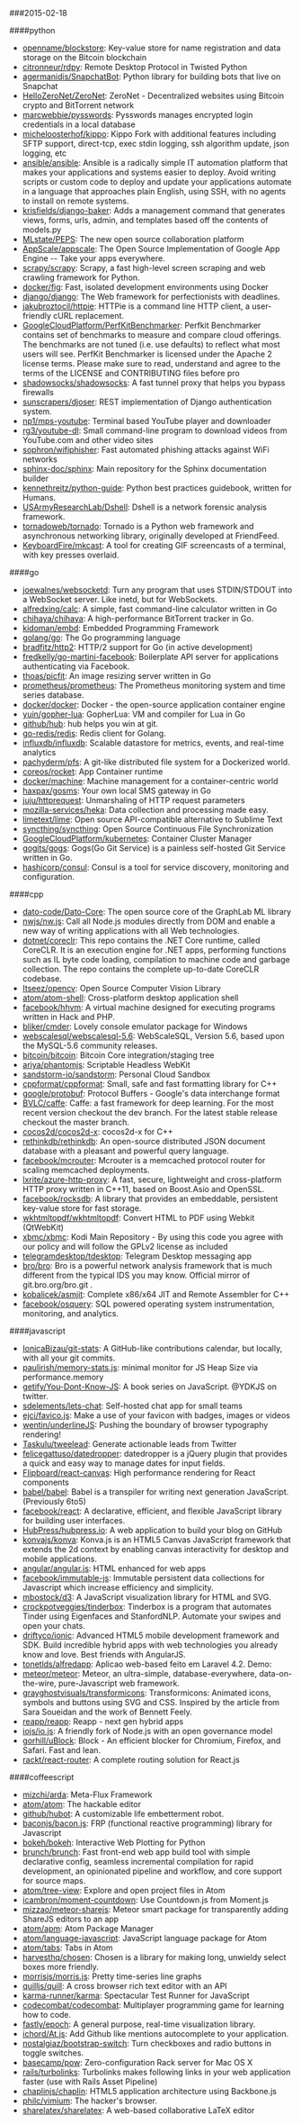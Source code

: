 ###2015-02-18

####python
* [openname/blockstore](https://github.com/openname/blockstore): Key-value store for name registration and data storage on the Bitcoin blockchain
* [citronneur/rdpy](https://github.com/citronneur/rdpy): Remote Desktop Protocol in Twisted Python
* [agermanidis/SnapchatBot](https://github.com/agermanidis/SnapchatBot): Python library for building bots that live on Snapchat
* [HelloZeroNet/ZeroNet](https://github.com/HelloZeroNet/ZeroNet): ZeroNet - Decentralized websites using Bitcoin crypto and BitTorrent network
* [marcwebbie/pysswords](https://github.com/marcwebbie/pysswords): Pysswords manages encrypted login credentials in a local database
* [micheloosterhof/kippo](https://github.com/micheloosterhof/kippo): Kippo Fork with additional features including SFTP support, direct-tcp, exec stdin logging, ssh algorithm update, json logging, etc
* [ansible/ansible](https://github.com/ansible/ansible): Ansible is a radically simple IT automation platform that makes your applications and systems easier to deploy. Avoid writing scripts or custom code to deploy and update your applications automate in a language that approaches plain English, using SSH, with no agents to install on remote systems.
* [krisfields/django-baker](https://github.com/krisfields/django-baker): Adds a management command that generates views, forms, urls, admin, and templates based off the contents of models.py
* [MLstate/PEPS](https://github.com/MLstate/PEPS): The new open source collaboration platform
* [AppScale/appscale](https://github.com/AppScale/appscale): The Open Source Implementation of Google App Engine -- Take your apps everywhere.
* [scrapy/scrapy](https://github.com/scrapy/scrapy): Scrapy, a fast high-level screen scraping and web crawling framework for Python.
* [docker/fig](https://github.com/docker/fig): Fast, isolated development environments using Docker
* [django/django](https://github.com/django/django): The Web framework for perfectionists with deadlines.
* [jakubroztocil/httpie](https://github.com/jakubroztocil/httpie): HTTPie is a command line HTTP client, a user-friendly cURL replacement.
* [GoogleCloudPlatform/PerfKitBenchmarker](https://github.com/GoogleCloudPlatform/PerfKitBenchmarker): Perfkit Benchmarker contains set of benchmarks to measure and compare cloud offerings. The benchmarks are not tuned (i.e. use defaults) to reflect what most users will see. PerfKit Benchmarker is licensed under the Apache 2 license terms. Please make sure to read, understand and agree to the terms of the LICENSE and CONTRIBUTING files before pro
* [shadowsocks/shadowsocks](https://github.com/shadowsocks/shadowsocks): A fast tunnel proxy that helps you bypass firewalls
* [sunscrapers/djoser](https://github.com/sunscrapers/djoser): REST implementation of Django authentication system.
* [np1/mps-youtube](https://github.com/np1/mps-youtube): Terminal based YouTube player and downloader
* [rg3/youtube-dl](https://github.com/rg3/youtube-dl): Small command-line program to download videos from YouTube.com and other video sites
* [sophron/wifiphisher](https://github.com/sophron/wifiphisher): Fast automated phishing attacks against WiFi networks
* [sphinx-doc/sphinx](https://github.com/sphinx-doc/sphinx): Main repository for the Sphinx documentation builder
* [kennethreitz/python-guide](https://github.com/kennethreitz/python-guide): Python best practices guidebook, written for Humans.
* [USArmyResearchLab/Dshell](https://github.com/USArmyResearchLab/Dshell): Dshell is a network forensic analysis framework.
* [tornadoweb/tornado](https://github.com/tornadoweb/tornado): Tornado is a Python web framework and asynchronous networking library, originally developed at FriendFeed.
* [KeyboardFire/mkcast](https://github.com/KeyboardFire/mkcast): A tool for creating GIF screencasts of a terminal, with key presses overlaid.

####go
* [joewalnes/websocketd](https://github.com/joewalnes/websocketd): Turn any program that uses STDIN/STDOUT into a WebSocket server. Like inetd, but for WebSockets.
* [alfredxing/calc](https://github.com/alfredxing/calc): A simple, fast command-line calculator written in Go
* [chihaya/chihaya](https://github.com/chihaya/chihaya): A high-performance BitTorrent tracker in Go.
* [kidoman/embd](https://github.com/kidoman/embd): Embedded Programming Framework
* [golang/go](https://github.com/golang/go): The Go programming language
* [bradfitz/http2](https://github.com/bradfitz/http2): HTTP/2 support for Go (in active development)
* [fredkelly/go-martini-facebook](https://github.com/fredkelly/go-martini-facebook): Boilerplate API server for applications authenticating via Facebook.
* [thoas/picfit](https://github.com/thoas/picfit): An image resizing server written in Go
* [prometheus/prometheus](https://github.com/prometheus/prometheus): The Prometheus monitoring system and time series database.
* [docker/docker](https://github.com/docker/docker): Docker - the open-source application container engine
* [yuin/gopher-lua](https://github.com/yuin/gopher-lua): GopherLua: VM and compiler for Lua in Go
* [github/hub](https://github.com/github/hub): hub helps you win at git.
* [go-redis/redis](https://github.com/go-redis/redis): Redis client for Golang.
* [influxdb/influxdb](https://github.com/influxdb/influxdb): Scalable datastore for metrics, events, and real-time analytics
* [pachyderm/pfs](https://github.com/pachyderm/pfs): A git-like distributed file system for a Dockerized world.
* [coreos/rocket](https://github.com/coreos/rocket): App Container runtime
* [docker/machine](https://github.com/docker/machine): Machine management for a container-centric world
* [haxpax/gosms](https://github.com/haxpax/gosms): Your own local SMS gateway in Go
* [juju/httprequest](https://github.com/juju/httprequest): Unmarshaling of HTTP request parameters
* [mozilla-services/heka](https://github.com/mozilla-services/heka): Data collection and processing made easy.
* [limetext/lime](https://github.com/limetext/lime): Open source API-compatible alternative to Sublime Text
* [syncthing/syncthing](https://github.com/syncthing/syncthing): Open Source Continuous File Synchronization
* [GoogleCloudPlatform/kubernetes](https://github.com/GoogleCloudPlatform/kubernetes): Container Cluster Manager
* [gogits/gogs](https://github.com/gogits/gogs): Gogs(Go Git Service) is a painless self-hosted Git Service written in Go.
* [hashicorp/consul](https://github.com/hashicorp/consul): Consul is a tool for service discovery, monitoring and configuration.

####cpp
* [dato-code/Dato-Core](https://github.com/dato-code/Dato-Core): The open source core of the GraphLab ML library
* [nwjs/nw.js](https://github.com/nwjs/nw.js): Call all Node.js modules directly from DOM and enable a new way of writing applications with all Web technologies.
* [dotnet/coreclr](https://github.com/dotnet/coreclr): This repo contains the .NET Core runtime, called CoreCLR. It is an execution engine for .NET apps, performing functions such as IL byte code loading, compilation to machine code and garbage collection. The repo contains the complete up-to-date CoreCLR codebase.
* [Itseez/opencv](https://github.com/Itseez/opencv): Open Source Computer Vision Library
* [atom/atom-shell](https://github.com/atom/atom-shell): Cross-platform desktop application shell
* [facebook/hhvm](https://github.com/facebook/hhvm): A virtual machine designed for executing programs written in Hack and PHP.
* [bliker/cmder](https://github.com/bliker/cmder): Lovely console emulator package for Windows
* [webscalesql/webscalesql-5.6](https://github.com/webscalesql/webscalesql-5.6): WebScaleSQL, Version 5.6, based upon the MySQL-5.6 community releases.
* [bitcoin/bitcoin](https://github.com/bitcoin/bitcoin): Bitcoin Core integration/staging tree
* [ariya/phantomjs](https://github.com/ariya/phantomjs): Scriptable Headless WebKit
* [sandstorm-io/sandstorm](https://github.com/sandstorm-io/sandstorm): Personal Cloud Sandbox
* [cppformat/cppformat](https://github.com/cppformat/cppformat): Small, safe and fast formatting library for C++
* [google/protobuf](https://github.com/google/protobuf): Protocol Buffers - Google's data interchange format
* [BVLC/caffe](https://github.com/BVLC/caffe): Caffe: a fast framework for deep learning. For the most recent version checkout the dev branch. For the latest stable release checkout the master branch.
* [cocos2d/cocos2d-x](https://github.com/cocos2d/cocos2d-x): cocos2d-x for C++
* [rethinkdb/rethinkdb](https://github.com/rethinkdb/rethinkdb): An open-source distributed JSON document database with a pleasant and powerful query language.
* [facebook/mcrouter](https://github.com/facebook/mcrouter): Mcrouter is a memcached protocol router for scaling memcached deployments.
* [lxrite/azure-http-proxy](https://github.com/lxrite/azure-http-proxy): A fast, secure, lightweight and cross-platform HTTP proxy written in C++11, based on Boost.Asio and OpenSSL.
* [facebook/rocksdb](https://github.com/facebook/rocksdb): A library that provides an embeddable, persistent key-value store for fast storage.
* [wkhtmltopdf/wkhtmltopdf](https://github.com/wkhtmltopdf/wkhtmltopdf): Convert HTML to PDF using Webkit (QtWebKit)
* [xbmc/xbmc](https://github.com/xbmc/xbmc): Kodi Main Repository - By using this code you agree with our policy and will follow the GPLv2 license as included
* [telegramdesktop/tdesktop](https://github.com/telegramdesktop/tdesktop): Telegram Desktop messaging app
* [bro/bro](https://github.com/bro/bro): Bro is a powerful network analysis framework that is much different from the typical IDS you may know. Official mirror of git.bro.org/bro.git .
* [kobalicek/asmjit](https://github.com/kobalicek/asmjit): Complete x86/x64 JIT and Remote Assembler for C++
* [facebook/osquery](https://github.com/facebook/osquery): SQL powered operating system instrumentation, monitoring, and analytics.

####javascript
* [IonicaBizau/git-stats](https://github.com/IonicaBizau/git-stats): A GitHub-like contributions calendar, but locally, with all your git commits.
* [paulirish/memory-stats.js](https://github.com/paulirish/memory-stats.js): minimal monitor for JS Heap Size via performance.memory
* [getify/You-Dont-Know-JS](https://github.com/getify/You-Dont-Know-JS): A book series on JavaScript. @YDKJS on twitter.
* [sdelements/lets-chat](https://github.com/sdelements/lets-chat): Self-hosted chat app for small teams
* [ejci/favico.js](https://github.com/ejci/favico.js): Make a use of your favicon with badges, images or videos
* [wentin/underlineJS](https://github.com/wentin/underlineJS): Pushing the boundary of browser typography rendering!
* [Taskulu/tweelead](https://github.com/Taskulu/tweelead): Generate actionable leads from Twitter
* [felicegattuso/datedropper](https://github.com/felicegattuso/datedropper): datedropper is a jQuery plugin that provides a quick and easy way to manage dates for input fields.
* [Flipboard/react-canvas](https://github.com/Flipboard/react-canvas): High performance <canvas> rendering for React components
* [babel/babel](https://github.com/babel/babel): Babel is a transpiler for writing next generation JavaScript. (Previously 6to5)
* [facebook/react](https://github.com/facebook/react): A declarative, efficient, and flexible JavaScript library for building user interfaces.
* [HubPress/hubpress.io](https://github.com/HubPress/hubpress.io): A web application to build your blog on GitHub
* [konvajs/konva](https://github.com/konvajs/konva): Konva.js is an HTML5 Canvas JavaScript framework that extends the 2d context by enabling canvas interactivity for desktop and mobile applications.
* [angular/angular.js](https://github.com/angular/angular.js): HTML enhanced for web apps
* [facebook/immutable-js](https://github.com/facebook/immutable-js): Immutable persistent data collections for Javascript which increase efficiency and simplicity.
* [mbostock/d3](https://github.com/mbostock/d3): A JavaScript visualization library for HTML and SVG.
* [crockpotveggies/tinderbox](https://github.com/crockpotveggies/tinderbox): Tinderbox is a program that automates Tinder using Eigenfaces and StanfordNLP. Automate your swipes and open your chats.
* [driftyco/ionic](https://github.com/driftyco/ionic): Advanced HTML5 mobile development framework and SDK. Build incredible hybrid apps with web technologies you already know and love. Best friends with AngularJS.
* [tonetlds/alfredapp](https://github.com/tonetlds/alfredapp): Aplicao web-based feito em Laravel 4.2. Demo:
* [meteor/meteor](https://github.com/meteor/meteor): Meteor, an ultra-simple, database-everywhere, data-on-the-wire, pure-Javascript web framework.
* [grayghostvisuals/transformicons](https://github.com/grayghostvisuals/transformicons): Transformicons: Animated icons, symbols and buttons using SVG and CSS. Inspired by the article from Sara Soueidan and the work of Bennett Feely.
* [reapp/reapp](https://github.com/reapp/reapp): Reapp - next gen hybrid apps
* [iojs/io.js](https://github.com/iojs/io.js): A friendly fork of Node.js with an open governance model
* [gorhill/uBlock](https://github.com/gorhill/uBlock): Block - An efficient blocker for Chromium, Firefox, and Safari. Fast and lean.
* [rackt/react-router](https://github.com/rackt/react-router): A complete routing solution for React.js

####coffeescript
* [mizchi/arda](https://github.com/mizchi/arda): Meta-Flux Framework
* [atom/atom](https://github.com/atom/atom): The hackable editor
* [github/hubot](https://github.com/github/hubot): A customizable life embetterment robot.
* [baconjs/bacon.js](https://github.com/baconjs/bacon.js): FRP (functional reactive programming) library for Javascript
* [bokeh/bokeh](https://github.com/bokeh/bokeh): Interactive Web Plotting for Python
* [brunch/brunch](https://github.com/brunch/brunch): Fast front-end web app build tool with simple declarative config, seamless incremental compilation for rapid development, an opinionated pipeline and workflow, and core support for source maps.
* [atom/tree-view](https://github.com/atom/tree-view): Explore and open project files in Atom
* [icambron/moment-countdown](https://github.com/icambron/moment-countdown): Use Countdown.js from Moment.js
* [mizzao/meteor-sharejs](https://github.com/mizzao/meteor-sharejs): Meteor smart package for transparently adding ShareJS editors to an app
* [atom/apm](https://github.com/atom/apm): Atom Package Manager
* [atom/language-javascript](https://github.com/atom/language-javascript): JavaScript language package for Atom
* [atom/tabs](https://github.com/atom/tabs): Tabs in Atom
* [harvesthq/chosen](https://github.com/harvesthq/chosen): Chosen is a library for making long, unwieldy select boxes more friendly.
* [morrisjs/morris.js](https://github.com/morrisjs/morris.js): Pretty time-series line graphs
* [quilljs/quill](https://github.com/quilljs/quill): A cross browser rich text editor with an API
* [karma-runner/karma](https://github.com/karma-runner/karma): Spectacular Test Runner for JavaScript
* [codecombat/codecombat](https://github.com/codecombat/codecombat): Multiplayer programming game for learning how to code.
* [fastly/epoch](https://github.com/fastly/epoch): A general purpose, real-time visualization library.
* [ichord/At.js](https://github.com/ichord/At.js): Add Github like mentions autocomplete to your application.
* [nostalgiaz/bootstrap-switch](https://github.com/nostalgiaz/bootstrap-switch): Turn checkboxes and radio buttons in toggle switches.
* [basecamp/pow](https://github.com/basecamp/pow): Zero-configuration Rack server for Mac OS X
* [rails/turbolinks](https://github.com/rails/turbolinks): Turbolinks makes following links in your web application faster (use with Rails Asset Pipeline)
* [chaplinjs/chaplin](https://github.com/chaplinjs/chaplin): HTML5 application architecture using Backbone.js
* [philc/vimium](https://github.com/philc/vimium): The hacker's browser.
* [sharelatex/sharelatex](https://github.com/sharelatex/sharelatex): A web-based collaborative LaTeX editor
